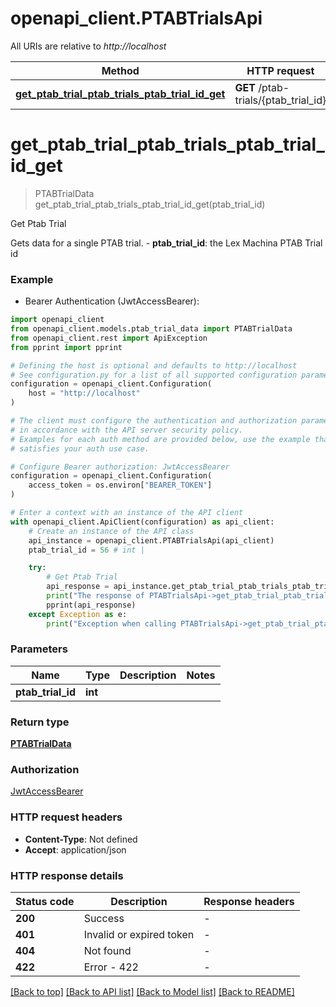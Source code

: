 # openapi_client.PTABTrialsApi

All URIs are relative to *http://localhost*

Method | HTTP request | Description
------------- | ------------- | -------------
[**get_ptab_trial_ptab_trials_ptab_trial_id_get**](PTABTrialsApi.md#get_ptab_trial_ptab_trials_ptab_trial_id_get) | **GET** /ptab-trials/{ptab_trial_id} | Get Ptab Trial


# **get_ptab_trial_ptab_trials_ptab_trial_id_get**
> PTABTrialData get_ptab_trial_ptab_trials_ptab_trial_id_get(ptab_trial_id)

Get Ptab Trial

Gets data for a single PTAB trial.  - **ptab_trial_id**: the Lex Machina PTAB Trial id

### Example

* Bearer Authentication (JwtAccessBearer):

```python
import openapi_client
from openapi_client.models.ptab_trial_data import PTABTrialData
from openapi_client.rest import ApiException
from pprint import pprint

# Defining the host is optional and defaults to http://localhost
# See configuration.py for a list of all supported configuration parameters.
configuration = openapi_client.Configuration(
    host = "http://localhost"
)

# The client must configure the authentication and authorization parameters
# in accordance with the API server security policy.
# Examples for each auth method are provided below, use the example that
# satisfies your auth use case.

# Configure Bearer authorization: JwtAccessBearer
configuration = openapi_client.Configuration(
    access_token = os.environ["BEARER_TOKEN"]
)

# Enter a context with an instance of the API client
with openapi_client.ApiClient(configuration) as api_client:
    # Create an instance of the API class
    api_instance = openapi_client.PTABTrialsApi(api_client)
    ptab_trial_id = 56 # int | 

    try:
        # Get Ptab Trial
        api_response = api_instance.get_ptab_trial_ptab_trials_ptab_trial_id_get(ptab_trial_id)
        print("The response of PTABTrialsApi->get_ptab_trial_ptab_trials_ptab_trial_id_get:\n")
        pprint(api_response)
    except Exception as e:
        print("Exception when calling PTABTrialsApi->get_ptab_trial_ptab_trials_ptab_trial_id_get: %s\n" % e)
```



### Parameters


Name | Type | Description  | Notes
------------- | ------------- | ------------- | -------------
 **ptab_trial_id** | **int**|  | 

### Return type

[**PTABTrialData**](PTABTrialData.md)

### Authorization

[JwtAccessBearer](../README.md#JwtAccessBearer)

### HTTP request headers

 - **Content-Type**: Not defined
 - **Accept**: application/json

### HTTP response details

| Status code | Description | Response headers |
|-------------|-------------|------------------|
**200** | Success |  -  |
**401** | Invalid or expired token |  -  |
**404** | Not found |  -  |
**422** | Error - 422 |  -  |

[[Back to top]](#) [[Back to API list]](../README.md#documentation-for-api-endpoints) [[Back to Model list]](../README.md#documentation-for-models) [[Back to README]](../README.md)

